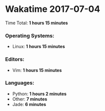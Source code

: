 # Wakatime 2017-07-04

Time Total: **1 hours 15 minutes**

### Operating Systems:
- Linux: **1 hours 15 minutes** 

### Editors:
- Vim: **1 hours 15 minutes** 

### Languages:
- Python: **1 hours 2 minutes** 
- Other: **7 minutes** 
- Jade: **6 minutes** 

